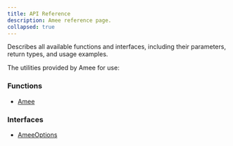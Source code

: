 ```yaml
---
title: API Reference
description: Amee reference page.
collapsed: true
---
```


Describes all available functions and interfaces, including their parameters, return types, and usage examples.

The utilities provided by Amee for use:

### Functions

- [Amee](/reference/functions/amee)

### Interfaces

- [AmeeOptions](/reference/types/ameeoptions)


